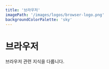 ```yaml
---
title: '브라우저'
imagePath: '/images/logos/browser-logo.png'
backgroundColorPalette: 'sky'
---
```


# 브라우저

브라우저 관련 지식을 다룹니다.
